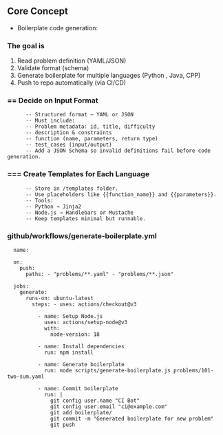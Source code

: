 ## Core Concept

- Boilerplate code generation:

### The goal is

1. Read problem definition (YAML/JSON)
2. Validate format (schema)
3. Generate boilerplate for multiple languages (Python , Java, CPP)
4. Push to repo automatically (via CI/CD)

### == Decide on Input Format

          -- Structured format — YAML or JSON
          -- Must include:
          -- Problem metadata: id, title, difficulty
          -- description & constraints
          -- function (name, parameters, return type)
          -- test_cases (input/output)
          -- Add a JSON Schema so invalid definitions fail before code generation.

### === Create Templates for Each Language

          -- Store in /templates folder.
          -- Use placeholders like {{function_name}} and {{parameters}}.
          -- Tools:
          -- Python → Jinja2
          -- Node.js → Handlebars or Mustache
          -- Keep templates minimal but runnable.

### github/workflows/generate-boilerplate.yml

      name:

      on:
        push:
          paths: - "problems/**.yaml" - "problems/**.json"

      jobs:
        generate:
          runs-on: ubuntu-latest
            steps: - uses: actions/checkout@v3

              - name: Setup Node.js
                uses: actions/setup-node@v3
                with:
                  node-version: 18

              - name: Install dependencies
                run: npm install

              - name: Generate boilerplate
                run: node scripts/generate-boilerplate.js problems/101-two-sum.yaml

              - name: Commit boilerplate
                run: |
                  git config user.name "CI Bot"
                  git config user.email "ci@example.com"
                  git add boilerplate/
                  git commit -m "Generated boilerplate for new problem"
                  git push

